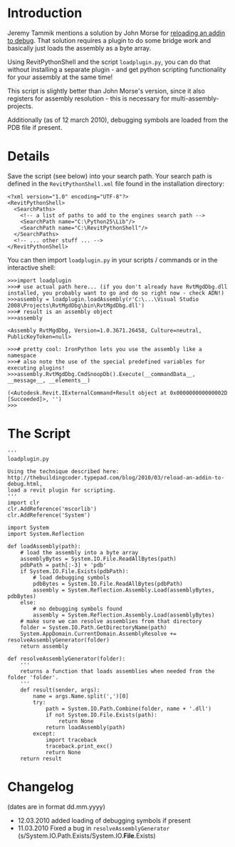 # Introduction #

Jeremy Tammik mentions a solution by John Morse for [reloading an addin to debug](http://thebuildingcoder.typepad.com/blog/2010/03/reload-an-addin-to-debug.html). That solution requires a plugin to do some bridge work and basically just loads the assembly as a byte array.

Using RevitPythonShell and the script `loadplugin.py`, you can do that without installing a separate plugin - and get python scripting functionality for your assembly at the same time!

This script is slightly better than John Morse's version, since it also registers for assembly resolution - this is necessary for multi-assembly-projects.

Additionally (as of 12 march 2010), debugging symbols are loaded from the PDB file if present.

# Details #

Save the script (see below) into your search path. Your search path is defined in the `RevitPythonShell.xml` file found in the installation directory:

```
<?xml version="1.0" encoding="UTF-8"?>
<RevitPythonShell>
  <SearchPaths>
    <!-- a list of paths to add to the engines search path -->
    <SearchPath name="C:\Python25\Lib"/>
    <SearchPath name="C:\RevitPythonShell"/>
  </SearchPaths>
  <!-- ... other stuff ... -->
</RevitPythonShell>
```

You can then import `loadplugin.py` in your scripts / commands or in the interactive shell:

```
>>>import loadplugin
>>># use actual path here... (if you don't already have RvtMgdDbg.dll installed, you probably want to go and do so right now - check ADN!)
>>>assembly = loadplugin.loadAssembly(r'C:\...\Visual Studio 2008\Projects\RvtMgdDbg\bin\RvtMgdDbg.dll')
>>># result is an assembly object
>>>assembly

<Assembly RvtMgdDbg, Version=1.0.3671.26458, Culture=neutral, PublicKeyToken=null>

>>># pretty cool: IronPython lets you use the assembly like a namespace
>>># also note the use of the special predefined variables for executing plugins!
>>>assembly.RvtMgdDbg.CmdSnoopDb().Execute(__commandData__, __message__, __elements__)

(<Autodesk.Revit.IExternalCommand+Result object at 0x000000000000002D [Succeeded]>, '')
>>>
```

# The Script #

```
'''
loadplugin.py

Using the technique described here: 
http://thebuildingcoder.typepad.com/blog/2010/03/reload-an-addin-to-debug.html,
load a revit plugin for scripting.
'''
import clr
clr.AddReference('mscorlib')
clr.AddReference('System')

import System
import System.Reflection

def loadAssembly(path):
    # load the assembly into a byte array
    assemblyBytes = System.IO.File.ReadAllBytes(path)
    pdbPath = path[:-3] + 'pdb'
    if System.IO.File.Exists(pdbPath):
        # load debugging symbols
        pdbBytes = System.IO.File.ReadAllBytes(pdbPath)
        assembly = System.Reflection.Assembly.Load(assemblyBytes, pdbBytes)
    else:
        # no debugging symbols found
        assembly = System.Reflection.Assembly.Load(assemblyBytes)
    # make sure we can resolve assemblies from that directory
    folder = System.IO.Path.GetDirectoryName(path)
    System.AppDomain.CurrentDomain.AssemblyResolve += resolveAssemblyGenerator(folder)
    return assembly

def resolveAssemblyGenerator(folder):
    '''
    returns a function that loads assemblies when needed from the folder 'folder'.
    '''
    def result(sender, args):
        name = args.Name.split(',')[0]
        try:            
            path = System.IO.Path.Combine(folder, name + '.dll')
            if not System.IO.File.Exists(path):
                return None
            return loadAssembly(path)
        except:
            import traceback
            traceback.print_exc()
            return None
    return result
```

# Changelog #

(dates are in format dd.mm.yyyy)

  * 12.03.2010 added loading of debugging symbols if present
  * 11.03.2010 Fixed a bug in `resolveAssemblyGenerator` (s/System.IO.Path.Exists/System.IO.**File**.Exists)